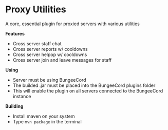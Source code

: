 # Proxy Utilities
A core, essential plugin for proxied servers with various utilities

**Features**
* Cross server staff chat
* Cross server reports w/ cooldowns
* Cross server helpop w/ cooldowns
* Cross server join and leave messages for staff

**Using**
* Server must be using BungeeCord
* The builded .jar must be placed into the BungeeCord plugins folder
* This will enable the plugin on all servers connected to the BungeeCord instance

**Building**
* Install maven on your system
* Type ```mvn package``` in the terminal
